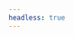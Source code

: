 ```yaml
---
headless: true
---
```


<!-- https://github.com/alex-shpak/hugo-book/blob/master/exampleSite/content.en/menu/index.md?plain=1 -->
